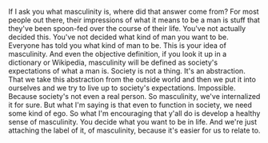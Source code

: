  If I ask you what masculinity is, where did that answer come from? For most people out there, their impressions of what it means to be a man is stuff that they've been spoon-fed over the course of their life. You've not actually decided this. You've not decided what kind of man you want to be. Everyone has told you what kind of man to be. This is your idea of masculinity. And even the objective definition, if you look it up in a dictionary or Wikipedia, masculinity will be defined as society's expectations of what a man is. Society is not a thing. It's an abstraction. That we take this abstraction from the outside world and then we put it into ourselves and we try to live up to society's expectations. Impossible. Because society's not even a real person. So masculinity, we've internalized it for sure. But what I'm saying is that even to function in society, we need some kind of ego. So what I'm encouraging that y'all do is develop a healthy sense of masculinity. You decide what you want to be in life. And we're just attaching the label of it, of masculinity, because it's easier for us to relate to.